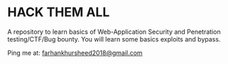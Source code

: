 # HACK THEM ALL
A repository to learn basics of Web-Application Security and Penetration testing/CTF/Bug bounty. You will learn some basics exploits and bypass.

Ping me at: farhankhursheed2018@gmail.com

